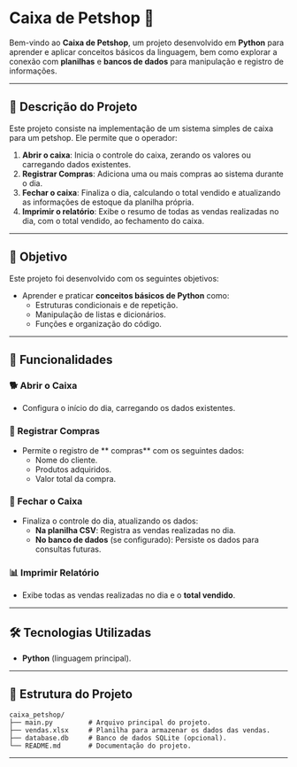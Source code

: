 # Caixa de Petshop 🐾

Bem-vindo ao **Caixa de Petshop**, um projeto desenvolvido em **Python** para aprender e aplicar conceitos básicos da linguagem, bem como explorar a conexão com **planilhas** e **bancos de dados** para manipulação e registro de informações.

---

## 📝 Descrição do Projeto
Este projeto consiste na implementação de um sistema simples de caixa para um petshop. Ele permite que o operador:

1. **Abrir o caixa**: Inicia o controle do caixa, zerando os valores ou carregando dados existentes.
2. **Registrar Compras**: Adiciona uma ou mais compras ao sistema durante o dia.
3. **Fechar o caixa**: Finaliza o dia, calculando o total vendido e atualizando as informações de estoque da planilha própria.
4. **Imprimir o relatório**: Exibe o resumo de todas as vendas realizadas no dia, com o total vendido, ao fechamento do caixa.

---

## 🎯 Objetivo

Este projeto foi desenvolvido com os seguintes objetivos:

- Aprender e praticar **conceitos básicos de Python** como:
  - Estruturas condicionais e de repetição.
  - Manipulação de listas e dicionários.
  - Funções e organização do código.

---

## 🚀 Funcionalidades

### 🐕 Abrir o Caixa
- Configura o início do dia, carregando os dados existentes.

### 🛒 Registrar Compras
- Permite o registro de ** compras** com os seguintes dados:
  - Nome do cliente.
  - Produtos adquiridos.
  - Valor total da compra.

### 🏦 Fechar o Caixa
- Finaliza o controle do dia, atualizando os dados:
  - **Na planilha CSV**: Registra as vendas realizadas no dia.
  - **No banco de dados** (se configurado): Persiste os dados para consultas futuras.

### 📊 Imprimir Relatório
- Exibe todas as vendas realizadas no dia e o **total vendido**.

---

## 🛠️ Tecnologias Utilizadas

- **Python** (linguagem principal).


---

## 📂 Estrutura do Projeto

```
caixa_petshop/
├── main.py         # Arquivo principal do projeto.
├── vendas.xlsx     # Planilha para armazenar os dados das vendas.
├── database.db     # Banco de dados SQLite (opcional).
└── README.md       # Documentação do projeto.
```

---


